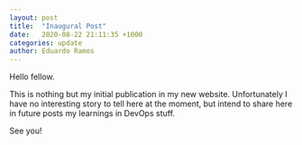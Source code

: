```yaml
---
layout: post
title:  "Inaugural Post"
date:   2020-08-22 21:11:35 +1000
categories: update
author: Eduardo Ramos
---
```

Hello fellow.

This is nothing but my initial publication in my new website. Unfortunately I have no interesting story to tell here at the moment, but intend to share here in future posts my learnings in DevOps stuff.

See you!
